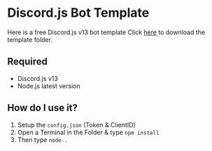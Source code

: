 # Discord.js Bot Template

Here is a free Discord.js v13 bot template
Click [here](https://github.com/zuverliebt/Discord.js-Bot-Template/releases/download/1.0.0/Template.zip) to download the template folder.

## Required
- Discord.js v13
- Node.js latest version

## How do I use it?
1. Setup the `config.json` (Token & ClientID)
2. Open a Terminal in the Folder & type `npm install`
3. Then type `node .`

